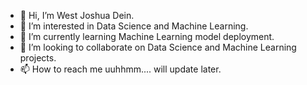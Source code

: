 - 👋 Hi, I’m West Joshua Dein.
- 👀 I’m interested in Data Science and Machine Learning.
- 🌱 I’m currently learning Machine Learning model deployment.
- 💞️ I’m looking to collaborate on Data Science and Machine Learning projects.
- 📫 How to reach me uuhhmm.... will update later.



<!---
Joshua665/Joshua665 is a ✨ special ✨ repository because its `README.md` (this file) appears on your GitHub profile.
You can click the Preview link to take a look at your changes.
--->
